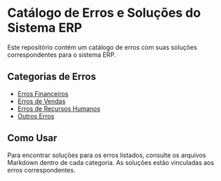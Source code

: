 # Catálogo de Erros e Soluções do Sistema ERP

Este repositório contém um catálogo de erros com suas soluções correspondentes para o sistema ERP.

## Categorias de Erros

- [Erros Financeiros](Financeiro/Erros_Financeiros.md)
- [Erros de Vendas](Vendas/Erros_de_Vendas.md)
- [Erros de Recursos Humanos](Recursos_Humanos/Erros_de_RH.md)
- [Outros Erros](Outros/Outros_Erros.md)

## Como Usar

Para encontrar soluções para os erros listados, consulte os arquivos Markdown dentro de cada categoria. As soluções estão vinculadas aos erros correspondentes.

